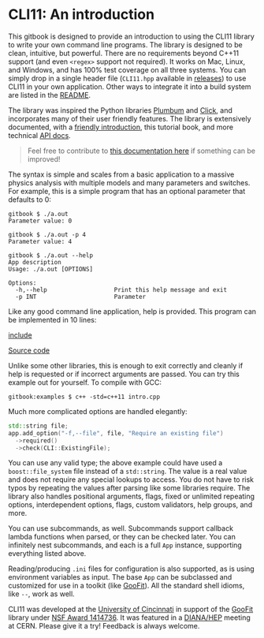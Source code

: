 # CLI11: An introduction

This gitbook is designed to provide an introduction to using the CLI11 library to write your own command line programs. The library is designed to be clean, intuitive, but powerful. There are no requirements beyond C++11 support (and even `<regex>` support not required). It works on Mac, Linux, and Windows, and has 100% test coverage on all three systems. You can simply drop in a single header file (`CLI11.hpp` available in [releases][]) to use CLI11 in your own application. Other ways to integrate it into a build system are listed in the [README][].

The library was inspired the Python libraries [Plumbum][] and [Click][], and incorporates many of their user friendly features. The library is extensively documented, with a [friendly introduction][readme], this tutorial book, and more technical [API docs][].

> Feel free to contribute to [this documentation here][cli11tutorial] if something can be improved!

The syntax is simple and scales from a basic application to a massive physics analysis with multiple models and many parameters and switches. For example, this is a simple program that has an optional parameter that defaults to 0:

```term
gitbook $ ./a.out
Parameter value: 0

gitbook $ ./a.out -p 4
Parameter value: 4

gitbook $ ./a.out --help
App description
Usage: ./a.out [OPTIONS]

Options:
  -h,--help                   Print this help message and exit
  -p INT                      Parameter
```

Like any good command line application, help is provided. This program can be implemented in 10 lines:

[include](code/intro.cpp)

[Source code](https://github.com/CLIUtils/CLI11/blob/main/book/code/intro.cpp)

Unlike some other libraries, this is enough to exit correctly and cleanly if help is requested or if incorrect arguments are passed. You can try this example out for yourself. To compile with GCC:

```term
gitbook:examples $ c++ -std=c++11 intro.cpp
```

Much more complicated options are handled elegantly:

```cpp
std::string file;
app.add_option("-f,--file", file, "Require an existing file")
  ->required()
  ->check(CLI::ExistingFile);
```

You can use any valid type; the above example could have used a `boost::file_system` file instead of a `std::string`. The value is a real value and does not require any special lookups to access. You do not have to risk typos by repeating the values after parsing like some libraries require. The library also handles positional arguments, flags, fixed or unlimited repeating options, interdependent options, flags, custom validators, help groups, and more.

You can use subcommands, as well. Subcommands support callback lambda functions when parsed, or they can be checked later. You can infinitely nest subcommands, and each is a full `App` instance, supporting everything listed above.

Reading/producing `.ini` files for configuration is also supported, as is using environment variables as input. The base `App` can be subclassed and customized for use in a toolkit (like [GooFit][]). All the standard shell idioms, like `--`, work as well.

CLI11 was developed at the [University of Cincinnati][] in support of the [GooFit][] library under [NSF Award 1414736][nsf 1414736]. It was featured in a [DIANA/HEP][] meeting at CERN. Please give it a try! Feedback is always welcome.

[goofit]: https://github.com/GooFit/GooFit
[diana/hep]: https://diana-hep.org
[cli11tutorial]: https://cliutils.github.io/CLI11/book
[releases]: https://github.com/CLIUtils/CLI11/releases
[api docs]: https://cliutils.github.io/CLI11
[readme]: https://github.com/CLIUtils/CLI11/blob/main/README.md
[nsf 1414736]: https://nsf.gov/awardsearch/showAward?AWD_ID=1414736
[university of cincinnati]: https://www.uc.edu
[plumbum]: https://plumbum.readthedocs.io/en/latest/
[click]: https://click.palletsprojects.com
